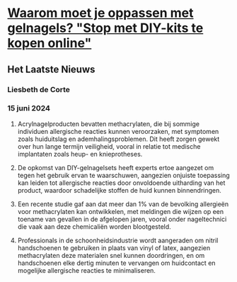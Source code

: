 # [Waarom moet je oppassen met gelnagels? "Stop met DIY-kits te kopen online"](https://advance.lexis.com/api/document?collection=news&id=urn:contentItem:6C87-96W1-DYK1-H0YT-00000-00&context=1519360)
## Het Laatste Nieuws
### Liesbeth de Corte
### 15 juni 2024

1. Acrylnagelproducten bevatten methacrylaten, die bij sommige individuen allergische reacties kunnen veroorzaken, met symptomen zoals huiduitslag en ademhalingsproblemen. Dit heeft zorgen gewekt over hun lange termijn veiligheid, vooral in relatie tot medische implantaten zoals heup- en knieprotheses.

2. De opkomst van DIY-gelnagelsets heeft experts ertoe aangezet om tegen het gebruik ervan te waarschuwen, aangezien onjuiste toepassing kan leiden tot allergische reacties door onvoldoende uitharding van het product, waardoor schadelijke stoffen de huid kunnen binnendringen.

3. Een recente studie gaf aan dat meer dan 1% van de bevolking allergieën voor methacrylaten kan ontwikkelen, met meldingen die wijzen op een toename van gevallen in de afgelopen jaren, vooral onder nageltechnici die vaak aan deze chemicaliën worden blootgesteld.

4. Professionals in de schoonheidsindustrie wordt aangeraden om nitril handschoenen te gebruiken in plaats van vinyl of latex, aangezien methacrylaten deze materialen snel kunnen doordringen, en om handschoenen elke dertig minuten te vervangen om huidcontact en mogelijke allergische reacties te minimaliseren.